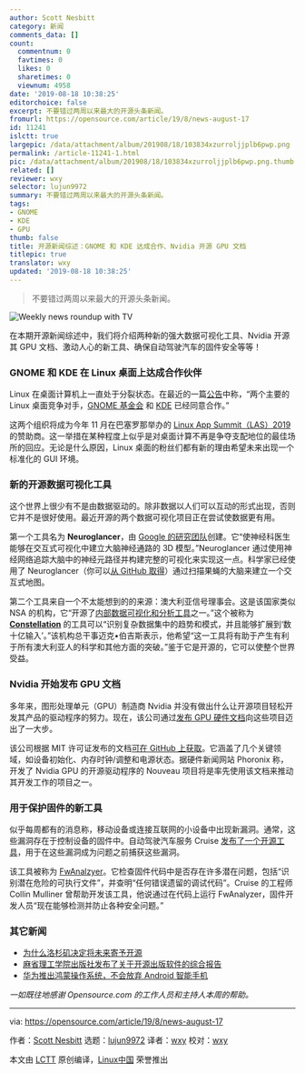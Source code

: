 ```yaml
---
author: Scott Nesbitt
category: 新闻
comments_data: []
count:
  commentnum: 0
  favtimes: 0
  likes: 0
  sharetimes: 0
  viewnum: 4958
date: '2019-08-18 10:38:25'
editorchoice: false
excerpt: 不要错过两周以来最大的开源头条新闻。
fromurl: https://opensource.com/article/19/8/news-august-17
id: 11241
islctt: true
largepic: /data/attachment/album/201908/18/103834xzurroljjplb6pwp.png
permalink: /article-11241-1.html
pic: /data/attachment/album/201908/18/103834xzurroljjplb6pwp.png.thumb.jpg
related: []
reviewer: wxy
selector: lujun9972
summary: 不要错过两周以来最大的开源头条新闻。
tags:
- GNOME
- KDE
- GPU
thumb: false
title: 开源新闻综述：GNOME 和 KDE 达成合作、Nvidia 开源 GPU 文档
titlepic: true
translator: wxy
updated: '2019-08-18 10:38:25'
---
```



> 
> 不要错过两周以来最大的开源头条新闻。
> 
> 
> 


![Weekly news roundup with TV](/data/attachment/album/201908/18/103834xzurroljjplb6pwp.png "Weekly news roundup with TV")


在本期开源新闻综述中，我们将介绍两种新的强大数据可视化工具、Nvidia 开源其 GPU 文档、激动人心的新工具、确保自动驾驶汽车的固件安全等等！


### GNOME 和 KDE 在 Linux 桌面上达成合作伙伴


Linux 在桌面计算机上一直处于分裂状态。在最近的一篇[公告](https://www.zdnet.com/article/gnome-and-kde-work-together-on-the-linux-desktop/)中称，“两个主要的 Linux 桌面竞争对手，[GNOME 基金会](https://www.gnome.org/) 和 [KDE](https://kde.org/) 已经同意合作。”


这两个组织将成为今年 11 月在巴塞罗那举办的 [Linux App Summit（LAS）2019](https://linuxappsummit.org/) 的赞助商。这一举措在某种程度上似乎是对桌面计算不再是争夺支配地位的最佳场所的回应。无论是什么原因，Linux 桌面的粉丝们都有新的理由希望未来出现一个标准化的 GUI 环境。


### 新的开源数据可视化工具


这个世界上很少有不是由数据驱动的。除非数据以人们可以互动的形式出现，否则它并不是很好使用。最近开源的两个数据可视化项目正在尝试使数据更有用。


第一个工具名为 **Neuroglancer**，由 [Google 的研究团队](https://www.cbronline.com/news/brain-mapping-google-ai)创建。它“使神经科医生能够在交互式可视化中建立大脑神经通路的 3D 模型。”Neuroglancer 通过使用神经网络追踪大脑中的神经元路径并构建完整的可视化来实现这一点。科学家已经使用了 Neuroglancer（你可以[从 GitHub 取得](https://github.com/google/neuroglancer)）通过扫描果蝇的大脑来建立一个交互式地图。


第二个工具来自一个不太能想到的的来源：澳大利亚信号理事会。这是该国家类似 NSA 的机构，它“开源了[内部数据可视化和分析工具](https://www.computerworld.com.au/article/665286/australian-signals-directorate-open-sources-data-analysis-tool/)之一。”这个被称为 **[Constellation](https://www.constellation-app.com/)** 的工具可以“识别复杂数据集中的趋势和模式，并且能够扩展到‘数十亿输入’。”该机构总干事迈克•伯吉斯表示，他希望“这一工具将有助于产生有利于所有澳大利亚人的科学和其他方面的突破。”鉴于它是开源的，它可以使整个世界受益。


### Nvidia 开始发布 GPU 文档


多年来，图形处理单元（GPU）制造商 Nvidia 并没有做出什么让开源项目轻松开发其产品的驱动程序的努力。现在，该公司通过[发布 GPU 硬件文档](https://www.phoronix.com/scan.php?page=news_item&px=NVIDIA-Open-GPU-Docs)向这些项目迈出了一大步。


该公司根据 MIT 许可证发布的文档[可在 GitHub 上获取](https://github.com/nvidia/open-gpu-doc)。它涵盖了几个关键领域，如设备初始化、内存时钟/调整和电源状态。据硬件新闻网站 Phoronix 称，开发了 Nvidia GPU 的开源驱动程序的 Nouveau 项目将是率先使用该文档来推动其开发工作的项目之一。


### 用于保护固件的新工具


似乎每周都有的消息称，移动设备或连接互联网的小设备中出现新漏洞。通常，这些漏洞存在于控制设备的固件中。自动驾驶汽车服务 Cruise [发布了一个开源工具](https://arstechnica.com/information-technology/2019/08/self-driving-car-service-open-sources-new-tool-for-securing-firmware/)，用于在这些漏洞成为问题之前捕获这些漏洞。


该工具被称为 [FwAnalzyer](https://github.com/cruise-automation/fwanalyzer)。它检查固件代码中是否存在许多潜在问题，包括“识别潜在危险的可执行文件”，并查明“任何错误遗留的调试代码”。Cruise 的工程师 Collin Mulliner 曾帮助开发该工具，他说通过在代码上运行 FwAnalyzer，固件开发人员“现在能够检测并防止各种安全问题。”


### 其它新闻


* [为什么洛杉矶决定将未来寄予开源](https://www.techrepublic.com/article/why-la-decided-to-open-source-its-future/)
* [麻省理工学院出版社发布了关于开源出版软件的综合报告](https://news.mit.edu/2019/mit-press-report-open-source-publishing-software-0808)
* [华为推出鸿蒙操作系统，不会放弃 Android 智能手机](https://www.itnews.com.au/news/huawei-unveils-harmony-operating-system-wont-ditch-android-for-smartphones-529432)


*一如既往地感谢 Opensource.com 的工作人员和主持人本周的帮助。*




---


via: <https://opensource.com/article/19/8/news-august-17>


作者：[Scott Nesbitt](https://opensource.com/users/scottnesbitt) 选题：[lujun9972](https://github.com/lujun9972) 译者：[wxy](https://github.com/wxy) 校对：[wxy](https://github.com/wxy)


本文由 [LCTT](https://github.com/LCTT/TranslateProject) 原创编译，[Linux中国](https://linux.cn/) 荣誉推出